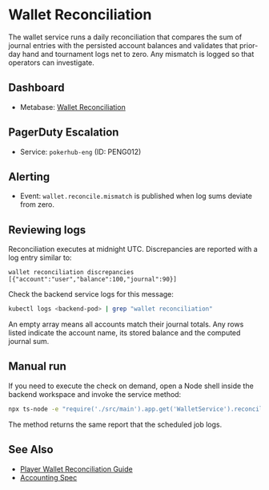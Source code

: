# Wallet Reconciliation
<!-- Update service IDs in this file if PagerDuty services change -->

The wallet service runs a daily reconciliation that compares the sum of journal
entries with the persisted account balances and validates that prior-day hand
and tournament logs net to zero. Any mismatch is logged so that operators can
investigate.

## Dashboard
- Metabase: [Wallet Reconciliation](../analytics-dashboards.md)

## PagerDuty Escalation
- Service: `pokerhub-eng` (ID: PENG012) <!-- Update ID if PagerDuty service changes -->

## Alerting
- Event: `wallet.reconcile.mismatch` is published when log sums deviate from zero.

## Reviewing logs

Reconciliation executes at midnight UTC. Discrepancies are reported with a log
entry similar to:

```
wallet reconciliation discrepancies [{"account":"user","balance":100,"journal":90}]
```

Check the backend service logs for this message:

```bash
kubectl logs <backend-pod> | grep "wallet reconciliation"
```

An empty array means all accounts match their journal totals. Any rows listed
indicate the account name, its stored balance and the computed journal sum.

## Manual run

If you need to execute the check on demand, open a Node shell inside the
backend workspace and invoke the service method:

```bash
npx ts-node -e "require('./src/main').app.get('WalletService').reconcile()" --workspace backend
```

The method returns the same report that the scheduled job logs.

## See Also
- [Player Wallet Reconciliation Guide](../player/wallet-reconciliation.md)
- [Accounting Spec](../accounting.md)


